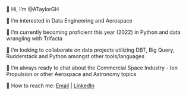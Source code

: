 👋 Hi, I’m @ATaylorGH

👀 I’m interested in Data Engineering and Aerospace

🌱 I’m currently becoming proficient this year (2022) in Python and data wrangling with Trifacta

💞️ I’m looking to collaborate on data projects utilizing DBT, Big Query, Rudderstack and Python amongst other tools/languages

🚀 I’m always ready to chat about the Commercial Space Industry - Ion Propulsion or other Aerospace and Astronomy topics

📨 How to reach me: <a href = "mailto: ameedtaylor@gmail.com">Email</a> |  <a href = "https://www.linkedin.com/in/ameedtaylor">LinkedIn</a>
